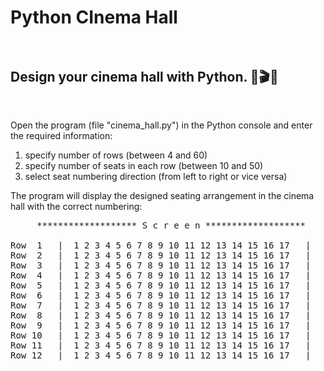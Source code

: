 # Python CInema Hall<br><br>
<h2>Design your cinema hall with Python. 🙂🎬🎦</h2><br>

Open the program (file "cinema_hall.py") in the Python console and enter the required information:
  1. specify number of rows (between 4 and 60)
  2. specify number of seats in each row (between 10 and 50)
  3. select seat numbering direction (from left to right or vice versa)

The program will display the designed seating arrangement in the cinema hall with the correct numbering:

<pre>
     ******************* S c r e e n *******************

Row  1   |  1 2 3 4 5 6 7 8 9 10 11 12 13 14 15 16 17   |
Row  2   |  1 2 3 4 5 6 7 8 9 10 11 12 13 14 15 16 17   |
Row  3   |  1 2 3 4 5 6 7 8 9 10 11 12 13 14 15 16 17   |
Row  4   |  1 2 3 4 5 6 7 8 9 10 11 12 13 14 15 16 17   |
Row  5   |  1 2 3 4 5 6 7 8 9 10 11 12 13 14 15 16 17   |
Row  6   |  1 2 3 4 5 6 7 8 9 10 11 12 13 14 15 16 17   |
Row  7   |  1 2 3 4 5 6 7 8 9 10 11 12 13 14 15 16 17   |
Row  8   |  1 2 3 4 5 6 7 8 9 10 11 12 13 14 15 16 17   |
Row  9   |  1 2 3 4 5 6 7 8 9 10 11 12 13 14 15 16 17   |
Row 10   |  1 2 3 4 5 6 7 8 9 10 11 12 13 14 15 16 17   |
Row 11   |  1 2 3 4 5 6 7 8 9 10 11 12 13 14 15 16 17   |
Row 12   |  1 2 3 4 5 6 7 8 9 10 11 12 13 14 15 16 17   |
</pre>
